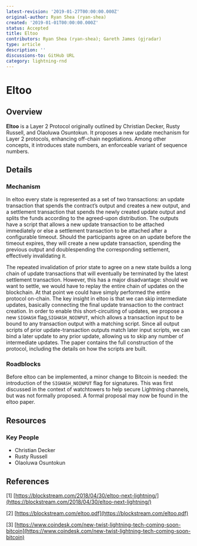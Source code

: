 ```yaml
---
latest-revision: '2019-01-27T00:00:00.000Z'
original-author: Ryan Shea (ryan-shea)
created: '2019-01-01T00:00:00.000Z'
status: Accepted
title: Eltoo
contributors: Ryan Shea (ryan-shea); Gareth James (gjradar)
type: article
description: ''
discussions-to: GitHub URL
category: lightning-rnd
---
```


# Eltoo

## Overview

**Eltoo** is a Layer 2 Protocol originally outlined by Christian Decker, Rusty Russell, and Olaoluwa Osuntokun. It proposes a new update mechanism for Layer 2 protocols, enhancing off-chain negotiations. Among other concepts, it introduces state numbers, an enforceable variant of sequence numbers.

## Details

### Mechanism

In eltoo every state is represented as a set of two transactions: an update transaction that spends the contract’s output and creates a new output, and a settlement transaction that spends the newly created update output and splits the funds according to the agreed-upon distribution. The outputs have a script that allows a new update transaction to be attached immediately or else a settlement transaction to be attached after a configurable timeout. Should the participants agree on an update before the timeout expires, they will create a new update transaction, spending the previous output and doublespending the corresponding settlement, effectively invalidating it.

The repeated invalidation of prior state to agree on a new state builds a long chain of update transactions that will eventually be terminated by the latest settlement transaction. However, this has a major disadvantage: should we want to settle, we would have to replay the entire chain of updates on the blockchain. At that point we could have simply performed the entire protocol on-chain. The key insight in eltoo is that we can skip intermediate updates, basically connecting the final update transaction to the contract creation. In order to enable this short-circuiting of updates, we propose a new `SIGHASH` flag,`SIGHASH_NOINPUT`, which allows a transaction input to be bound to any transaction output with a matching script. Since all output scripts of prior update-transaction outputs match later input scripts, we can bind a later update to any prior update, allowing us to skip any number of intermediate updates. The paper contains the full construction of the protocol, including the details on how the scripts are built.

### Roadblocks

Before eltoo can be implemented, a minor change to Bitcoin is needed: the introduction of the `SIGHASH_NOINPUT` flag for signatures. This was first discussed in the context of watchtowers to help secure Lightning channels, but was not formally proposed. A formal proposal may now be found in the eltoo paper.

## Resources

### Key People

* Christian Decker
* Rusty Russell
* Olaoluwa Osuntokun

## References

\[1\] [https://blockstream.com/2018/04/30/eltoo-next-lightning/](https://blockstream.com/2018/04/30/eltoo-next-lightning/)

\[2\] [https://blockstream.com/eltoo.pdf](https://blockstream.com/eltoo.pdf)

\[3\] [https://www.coindesk.com/new-twist-lightning-tech-coming-soon-bitcoin](https://www.coindesk.com/new-twist-lightning-tech-coming-soon-bitcoin)

